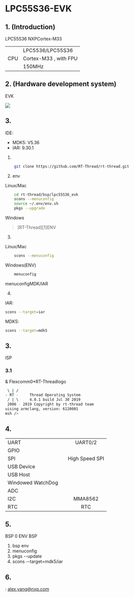 # LPC55S36-EVK 

## 1. (Introduction)

LPC55S36 NXPCortex-M33


|  |  |
| -- | -- |
|| LPC5536/LPC55S36  |
|CPU| Cortex-M33 , with FPU |
|| 150MHz |

## 2. (Hardware development system)

EVK

![](./figures/board.png)



## 3. 

IDE:

* MDK5: V5.36
* IAR: 9.30.1

1) 

```bash
    git clone https://github.com/RT-Thread/rt-thread.git
```

2) env

Linux/Mac

```bash
    cd rt-thread/bsp/lpc55S36_evk
    scons --menuconfig
    source ~/.env/env.sh
    pkgs --upgrade
```

Windows

>[RT-Thread][1]ENV

3) 

Linux/Mac

```bash
    scons --menuconfig
```

Windows(ENV)

```bash
    menuconfig
```

menuconfigMDK/IAR

4) 

IAR:

```bash
scons --target=iar
```

MDK5:

```bash
scons --target=mdk5
```

## 3. 

 ISP 

### 3.1 

 & Flexcomm0*RT-Threadlogo

```bash
 \ | /
- RT -     Thread Operating System
 / | \     4.0.1 build Jul 30 2019
 2006 - 2019 Copyright by rt-thread team
uising armclang, version: 6120001
msh />
```


## 4. 

|        |  |                          |
| ---------- | :------: | :--------------------------: |
| UART       |      | UART0/2                 |
| GPIO       |      |  |
| SPI        |      | High Speed SPI     |
| USB Device |  |           |
| USB Host   |   |       |
| Windowed WatchDog |   |                         |
| ADC |  |  |
| I2C       |      | MMA8562          |
| RTC        |      | RTC              |

## 5.

 BSP  0  ENV  BSP  

1.  bsp  env 
2.  menuconfig 
3.  pkgs --update 
4.  scons --target=mdk5/iar 

## 6. 

:
alex.yang@nxp.com
